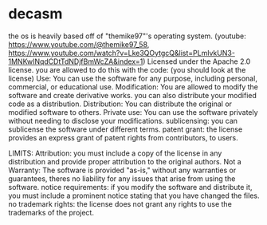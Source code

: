 # decasm

the os is heavily based off of "themike97"'s operating system. (youtube: https://www.youtube.com/@themike97_58, https://www.youtube.com/watch?v=Lke3QOytgcQ&list=PLmlvkUN3-1MNKwINqdCDtTdNDjfBmWcZA&index=1)
Licensed under the Apache 2.0 license.
you are allowed to do this with the code: (you should look at the license)
Use: You can use the software for any purpose, including personal, commercial, or educational use.
Modification: You are allowed to modify the software and create derivative works. you can also distribute your modified code as a distribution.
Distribution: You can distribute the original or modified software to others.
Private use: You can use the software privately without needing to disclose your modifications.
sublicensing: you can sublicense the software under different terms.
patent grant: the license provides an express grant of patent rights from contributors, to users.

LIMITS:
Attribution: you must include a copy of the license in any distribution and provide proper attribution to the original authors.
Not a Warranty: The software is provided "as-is," without any warranties or guarantees, theres no liability for any issues that arise from using the software.
notice requirements: if you modify the software and distribute it, you must include a prominent notice stating that you have changed the files.
no trademark rights: the license does not grant any rights to use the trademarks of the project.
